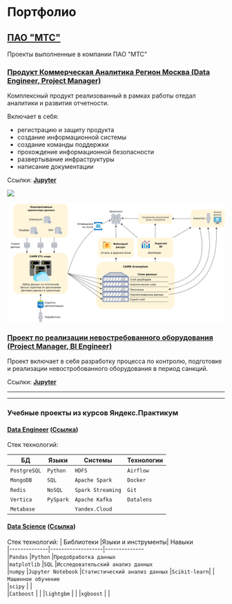 # Портфолио
 
## [ПАО "МТС"](https://github.com/mustdayker/data_portfolio/tree/main/mts)
Проекты выполненные в компании ПАО "МТС"

### [Продукт Коммерческая Аналитика Регион Москва (Data Engineer, Project Manager)](https://github.com/mustdayker/data_portfolio/blob/main/mts/mts_camr.ipynb)

Комплексный продукт реализованный в рамках работы отедал аналитики и развития отчетности. 

Включает в себя: 
- регистрацию и защиту продукта
- создание информационной системы
- создание команды поддержки
- прохождение информационной безопасности
- развертывание инфраструктуры
- написание документации

Ссылки:
[**Jupyter**](https://github.com/mustdayker/data_portfolio/blob/main/mts/mts_camr.ipynb)

<img src="data/camr_diag_to_be.png" width="30%">

![](mts/data/camr_diag_to_be.png)

### [Проект по реализации невостребованного оборудования (Project Manager, BI Engineer)](https://github.com/mustdayker/data_portfolio/blob/main/mts/mts_guz_device.ipynb)

Проект включает в себя разработку процесса по контролю, подготовке и реализации невостробованного оборудования в период санкций.

Ссылки:
[**Jupyter**](https://github.com/mustdayker/data_portfolio/blob/main/mts/mts_guz_device.ipynb)

-----
-----

### Учебные проекты из курсов Яндекс.Практикум

#### [Data Engineer](https://github.com/mustdayker/data_portfolio/blob/main/de/de_portfolio.md) ([Ссылка](https://github.com/mustdayker/data_portfolio/blob/main/de/de_portfolio.md))

Стек технологий:

|БД          | Языки   | Системы         | Технологии
|------------|---------|--------------   | ------
|`PostgreSQL`|`Python` |`HDFS`           |`Airflow`
|`MongoDB`   |`SQL`    |`Apache Spark`   |`Docker`
|`Redis`     |`NoSQL`  |`Spark Streaming`|`Git`
|`Vertica`   |`PySpark`|`Apache Kafka`   |`Datalens`
|`Metabase`  |         |`Yandex.Cloud`   | 


#### [Data Science](https://github.com/mustdayker/data_portfolio/blob/main/ds/ds_portfolio.md) ([Ссылка](https://github.com/mustdayker/data_portfolio/blob/main/ds/ds_portfolio.md))

Стек технологий:
| Библиотеки   |Языки и инструменты| Навыки        
|--------------|-------------------|--------------   
|`Pandas`      |`Python`           |`Предобработка данных`           
|`matplotlib`  |`SQL`              |`Исследовательский анализ данных`   
|`numpy`       |`Jupyter Notebook` |`Статистический анализ данных`
|`Scikit-learn`|                   |`Машинное обучение`   
|`scipy`       |                   |  
|`Catboost`    |                   |
|`lightgbm`    |                   |
|`xgboost`     |                   |
